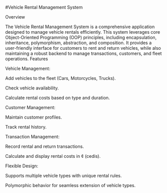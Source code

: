 #Vehicle Rental Management System

Overview

The Vehicle Rental Management System is a comprehensive application designed to manage vehicle rentals efficiently. This system leverages core Object-Oriented Programming (OOP) principles, including encapsulation, inheritance, polymorphism, abstraction, and composition. It provides a user-friendly interface for customers to rent and return vehicles, while also maintaining a robust backend to manage transactions, customers, and fleet operations.
Features

Vehicle Management:

Add vehicles to the fleet (Cars, Motorcycles, Trucks).

Check vehicle availability.

Calculate rental costs based on type and duration.

Customer Management:

Maintain customer profiles.

Track rental history.

Transaction Management:

Record rental and return transactions.

Calculate and display rental costs in ¢ (cedis).

Flexible Design:

Supports multiple vehicle types with unique rental rules.

Polymorphic behavior for seamless extension of vehicle types.

